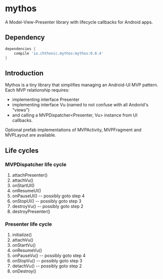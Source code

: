 # mythos
A Model-View-Presenter library with lifecycle callbacks for Android apps.

## Dependency
```groovy
dependencies {
	compile 'io.chthonic.mythos:mythos:0.8.4'
}
```

## Introduction
Mythos is a tiny library that simplifies managing an Android-UI MVP pattern. Each MVP relationship requires:
* implementing interface Presenter
* implementing interface Vu (named to not confuse with all Andorid's "views") 
* and calling a MVPDispatcher\<Presenter, Vu\> instance from UI callbacks. 
 
Optional prefab implementations of MVPActivity, MVPFragment and MVPLayout are available.

## Life cycles

### MVPDispatcher life cycle
1. attachPresenter()
2. attachVu()
3. onStartUI()
4. onResumeUI()
5. onPauseUI() -- possibly goto step 4
6. onStopUI() -- possibly goto step 3
7. destroyVu()  -- possibly goto step 2
8. destroyPresenter()

### Presenter life cycle
1. initialize()
2. attachVu()
3. onStartVu()
4. onResumeVu()
5. onPauseVu() -- possibly goto step 4
6. onStopVu() -- possibly goto step 3
5. detachVu() -- possibly goto step 2
6. onDestroy()



